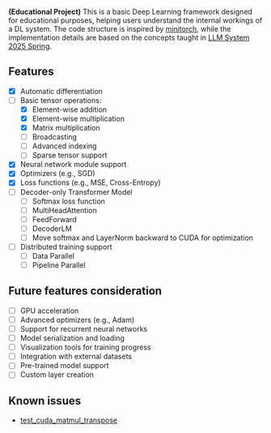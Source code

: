 **(Educational Project)** This is a basic Deep Learning framework designed for educational purposes, helping users understand the internal workings of a DL system. The code structure is inspired by [minitorch](https://github.com/minitorch/minitorch), while the implementation details are based on the concepts taught in [LLM System 2025 Spring](https://llmsystem.github.io/llmsystem2025spring/).

## Features
- [x] Automatic differentiation
- [ ] Basic tensor operations:
    - [x] Element-wise addition
    - [x] Element-wise multiplication
    - [x] Matrix multiplication
    - [ ] Broadcasting
    - [ ] Advanced indexing
    - [ ] Sparse tensor support
- [x] Neural network module support
- [x] Optimizers (e.g., SGD)
- [x] Loss functions (e.g., MSE, Cross-Entropy)
- [ ] Decoder-only Transformer Model
    - [ ] Softmax loss function
    - [ ] MultiHeadAttention
    - [ ] FeedForward
    - [ ] DecoderLM
    - [ ] Move softmax and LayerNorm backward to CUDA for optimization
- [ ] Distributed training support
    - [ ] Data Parallel
    - [ ] Pipeline Parallel

## Future features consideration
- [ ] GPU acceleration
- [ ] Advanced optimizers (e.g., Adam)
- [ ] Support for recurrent neural networks
- [ ] Model serialization and loading
- [ ] Visualization tools for training progress
- [ ] Integration with external datasets
- [ ] Pre-trained model support
- [ ] Custom layer creation

## Known issues
* [test_cuda_matmul_transpose](https://github.com/tuananhlfc/minitensor/issues/1)

